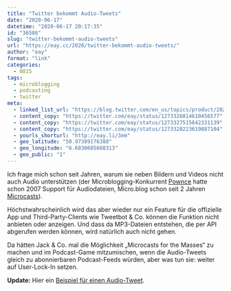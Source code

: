 ```yaml
---
title: "Twitter bekommt Audio-Tweets"
date: "2020-06-17"
datetime: "2020-06-17 20:17:35"
id: "36586"
slug: "twitter-bekommt-audio-tweets"
url: "https://eay.cc/2020/twitter-bekommt-audio-tweets/"
author: "eay"
format: "link"
categories:
  - 0815
tags:
  - microblogging
  - podcasting
  - twitter
meta:
  - linked_list_url: "https://blog.twitter.com/en_us/topics/product/2020/your-tweet-your-voice.html"
  - content_copy: "https://twitter.com/eay/status/1273326814610456577"
  - content_copy: "https://twitter.com/eay/status/1273327515642331139"
  - content_copy: "https://twitter.com/eay/status/1273328223619887104"
  - yourls_shorturl: "http://eay.li/3em"
  - geo_latitude: "50.97389176388"
  - geo_longitude: "6.6830605608313"
  - geo_public: "1"
---
```


Ich frage mich schon seit Jahren, warum sie neben Bildern und Videos nicht auch Audio unterstützen (der Microblogging-Konkurrent [Pownce](https://en.wikipedia.org/wiki/Pownce) hatte schon 2007 Support für Audiodateien, Micro.blog schon seit 2 Jahren [Microcasts](https://help.micro.blog/2018/microcasting/)).

Höchstwahrscheinlich wird das aber wieder nur ein Feature für die offizielle App und Third-Party-Clients wie Tweetbot & Co. können die Funktion nicht anbieten oder anzeigen. Und dass da MP3-Dateien entstehen, die per API abgerufen werden können, wird natürlich auch nicht gehen.

Da hätten Jack & Co. mal die Möglichkeit „Microcasts for the Masses“ zu machen und im Podcast-Game mitzumischen, wenn die Audio-Tweets gleich zu abonnierbaren Podcast-Feeds würden, aber was tun sie: weiter auf User-Lock-In setzen.

**Update:** Hier ein [Beispiel für einen Audio-Tweet](https://twitter.com/TwitterSupport/status/1273306678264344577).
